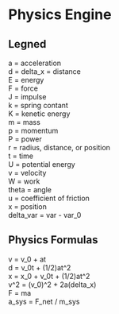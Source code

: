 # Physics Engine

## Legned
a = acceleration  
d = delta_x = distance  
E = energy  
F = force  
J = impulse  
k = spring contant  
K = kenetic energy  
m = mass  
p = momentum  
P = power  
r = radius, distance, or position  
t = time  
U = potential energy  
v = velocity  
W = work  
theta = angle  
u = coefficient of friction  
x = position  
delta_var = var - var_0  

## Physics Formulas
v = v_0 + at  
d = v_0t + (1/2)at^2  
x = x_0 + v_0t + (1/2)at^2  
v^2 = (v_0)^2 + 2a(delta_x)  
F = ma  
a_sys = F_net / m_sys  
